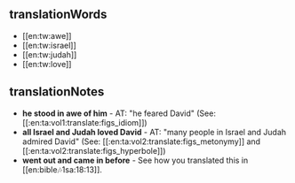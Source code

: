 ## translationWords

* [[en:tw:awe]]
* [[en:tw:israel]]
* [[en:tw:judah]]
* [[en:tw:love]]

## translationNotes

* **he stood in awe of him** - AT: "he feared David" (See: [[:en:ta:vol1:translate:figs_idiom]])
* **all Israel and Judah loved David** - AT: "many people in Israel and Judah admired David" (See: [[:en:ta:vol2:translate:figs_metonymy]] and [[:en:ta:vol2:translate:figs_hyperbole]])
* **went out and came in before** - See how you translated this in [[en:bible:notes:1sa:18:13]].
